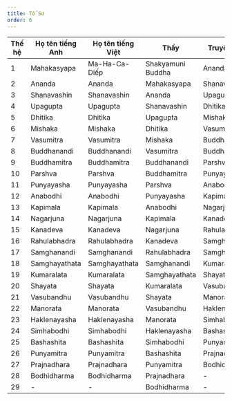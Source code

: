 ```yaml
---
title: Tổ Sư
order: 6
---
```

| **Thế hệ** | **Họ tên tiếng Anh** | **Họ tên tiếng Việt** | **Thầy**          | **Truyền thừa** | **Học Trò** | **Niên đại** |
|------------|----------------------|-----------------------|-------------------|-----------------|-------------|--------------|
| 1          | Mahakasyapa          | Ma-Ha-Ca-Diếp         | Shakyamuni Buddha | Ananda          | -           | -            |
| 2          | Ananda               | Ananda                | Mahakasyapa       | Shanavashin     | -           | -            |
| 3          | Shanavashin          | Shanavashin           | Ananda            | Upagupta        | -           | -            |
| 4          | Upagupta             | Upagupta              | Shanavashin       | Dhitika         | -           | -            |
| 5          | Dhitika              | Dhitika               | Upagupta          | Mishaka         | -           | -            |
| 6          | Mishaka              | Mishaka               | Dhitika           | Vasumitra       | -           | -            |
| 7          | Vasumitra            | Vasumitra             | Mishaka           | Buddhanandi     | -           | -            |
| 8          | Buddhanandi          | Buddhanandi           | Vasumitra         | Buddhamitra     | -           | -            |
| 9          | Buddhamitra          | Buddhamitra           | Buddhanandi       | Parshva         | -           | -            |
| 10         | Parshva              | Parshva               | Buddhamitra       | Punyayasha      | -           | -            |
| 11         | Punyayasha           | Punyayasha            | Parshva           | Anabodhi        | -           | -            |
| 12         | Anabodhi             | Anabodhi              | Punyayasha        | Kapimala        | -           | -            |
| 13         | Kapimala             | Kapimala              | Anabodhi          | Nagarjuna       | -           | -            |
| 14         | Nagarjuna            | Nagarjuna             | Kapimala          | Kanadeva        | -           | -            |
| 15         | Kanadeva             | Kanadeva              | Nagarjuna         | Rahulabhadra    | -           | -            |
| 16         | Rahulabhadra         | Rahulabhadra          | Kanadeva          | Samghanandi     | -           | -            |
| 17         | Samghanandi          | Samghanandi           | Rahulabhadra      | Samghayathata   | -           | -            |
| 18         | Samghayathata        | Samghayathata         | Samghanandi       | Kumaralata      | -           | -            |
| 19         | Kumaralata           | Kumaralata            | Samghayathata     | Shayata         | -           | -            |
| 20         | Shayata              | Shayata               | Kumaralata        | Vasubandhu      | -           | -            |
| 21         | Vasubandhu           | Vasubandhu            | Shayata           | Manorata        | -           | -            |
| 22         | Manorata             | Manorata              | Vasubandhu        | Haklenayasha    | -           | -            |
| 23         | Haklenayasha         | Haklenayasha          | Manorata          | Simhabodhi      | -           | -            |
| 24         | Simhabodhi           | Simhabodhi            | Haklenayasha      | Bashashita      | -           | -            |
| 25         | Bashashita           | Bashashita            | Simhabodhi        | Punyamitra      | -           | -            |
| 26         | Punyamitra           | Punyamitra            | Bashashita        | Prajnadhara     | -           | -            |
| 27         | Prajnadhara          | Prajnadhara           | Punyamitra        | Bodhidharma     | -           | -            |
| 28         | Bodhidharma          | Bodhidharma           | Prajnadhara       | -               | -           | -            |
| 29         | -                    | -                     | Bodhidharma       | -               | -           | -            |
